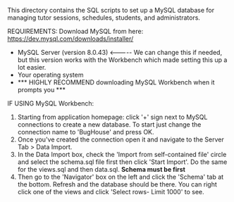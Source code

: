 This directory contains the SQL scripts to set up a MySQL database for managing tutor sessions, schedules, students, and administrators.

REQUIREMENTS:
Download MySQL from here: https://dev.mysql.com/downloads/installer/
- MySQL Server (version 8.0.43) <----- We can change this if needed, but this version works with the Workbench which made setting this up a lot easier.
- Your operating system
- *** HIGHLY RECOMMEND downloading MySQL Workbench when it prompts you ***

IF USING MySQL Workbench:

1. Starting from application homepage: click '+' sign next to MySQL connections to create a new database. To start just change the connection name to 'BugHouse' and press OK.
2. Once you've created the connection open it and navigate to the Server Tab > Data Import.
3. In the Data Import box, check the 'Import from self-contained file' circle and select the schema.sql file first then click 'Start Import'. Do the same for the views.sql and then data.sql. **Schema must be first**
4. Then go to the 'Navigator' box on the left and click the 'Schema' tab at the bottom. Refresh and the database should be there. You can right click one of the views and click 'Select rows- Limit 1000' to see.